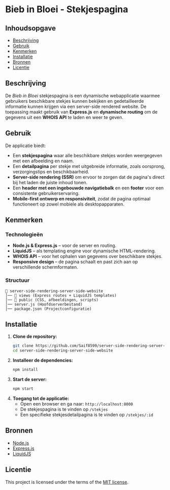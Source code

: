 # Bieb in Bloei - Stekjespagina

## Inhoudsopgave

- [Beschrijving](#beschrijving)
- [Gebruik](#gebruik)
- [Kenmerken](#kenmerken)
- [Installatie](#installatie)
- [Bronnen](#bronnen)
- [Licentie](#licentie)

## Beschrijving

De *Bieb in Bloei* stekjespagina is een dynamische webapplicatie waarmee gebruikers beschikbare stekjes kunnen bekijken en gedetailleerde informatie kunnen krijgen via een server-side rendered website. De toepassing maakt gebruik van **Express.js** en **dynamische routing** om de gegevens uit een **WHOIS API** te laden en weer te geven.

## Gebruik

De applicatie biedt:

- Een **stekjespagina** waar alle beschikbare stekjes worden weergegeven met een afbeelding en naam.
- Een **detailpagina** per stekje met uitgebreide informatie, zoals oorsprong, verzorgingstips en beschikbaarheid.
- **Server-side rendering (SSR)** om ervoor te zorgen dat de pagina's direct bij het laden de juiste inhoud tonen.
- Een **header met een ingebouwde navigatiebalk** en een **footer** voor een consistente gebruikerservaring.
- **Mobile-first ontwerp en responsiviteit**, zodat de pagina optimaal functioneert op zowel mobiele als desktopapparaten.

## Kenmerken

### Technologieën

- **Node.js & Express.js** – voor de server en routing.
- **LiquidJS** – als templating engine voor dynamische HTML-rendering.
- **WHOIS API** – voor het ophalen van gegevens over beschikbare stekjes.
- **Responsive design** – de pagina schaalt en past zich aan op verschillende schermformaten.

### Structuur

```
📁 server-side-rendering-server-side-website
│── 📂 views (Express routes + LiquidJS templates)
│── 📂 public (CSS, afbeeldingen, scripts)
│── server.js (Hoofdserverbestand)
│── package.json (Projectconfiguratie)
```

## Installatie

1. **Clone de repository:**
   ```bash
   git clone https://github.com/Saif8599/server-side-rendering-server-side-website.git
   cd server-side-rendering-server-side-website
   ```
2. **Installeer de dependencies:**
   ```bash
   npm install
   ```
3. **Start de server:**
   ```bash
   npm start
   ```
4. **Toegang tot de applicatie:**
   - Open een browser en ga naar: `http://localhost:8000`
   - De stekjespagina is te vinden op `/stekjes`
   - Een specifieke stekjesdetailpagina is te vinden op `/stekjes/:id`

## Bronnen

- [Node.js](https://nodejs.org/)
- [Express.js](https://expressjs.com/)
- [LiquidJS](https://liquidjs.com/)

## Licentie

This project is licensed under the terms of the [MIT license](./LICENSE).

